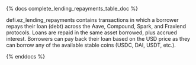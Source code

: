 {% docs complete_lending_repayments_table_doc %}

defi.ez_lending_repayments contains transactions in which a borrower repays their loan (debt) across the Aave, Compound, Spark, and Fraxlend protocols.  Loans are repaid in the same asset borrowed, plus accrued interest. Borrowers can pay back their loan based on the USD price as they can borrow any of the available stable coins (USDC, DAI, USDT, etc.).

{% enddocs %}